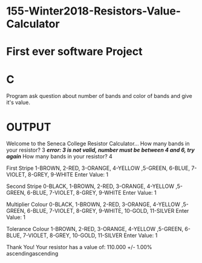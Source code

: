 # 155-Winter2018-Resistors-Value-Calculator
# First ever software Project
# C
Program ask question about number of bands and color of bands and give it's value.

# OUTPUT

Welcome to the Seneca College Resistor Calculator...
How many bands in your resistor? 3
***error: 3 is not valid, number must be between 4 and 6, try again***
How many bands in your resistor? 4

First Stripe
1-BROWN, 2-RED, 3-ORANGE, 4-YELLOW ,5-GREEN, 6-BLUE, 7-VIOLET, 8-GREY, 9-WHITE
Enter Value: 1

Second Stripe
0-BLACK, 1-BROWN, 2-RED, 3-ORANGE, 4-YELLOW ,5-GREEN, 6-BLUE, 7-VIOLET, 8-GREY, 9-WHITE
Enter Value: 1

Multiplier Colour
0-BLACK, 1-BROWN, 2-RED, 3-ORANGE, 4-YELLOW ,5-GREEN, 6-BLUE, 7-VIOLET, 8-GREY, 9-WHITE, 10-GOLD, 11-SILVER
Enter Value: 1

Tolerance Colour
1-BROWN, 2-RED, 3-ORANGE, 4-YELLOW ,5-GREEN, 6-BLUE, 7-VIOLET, 8-GREY, 10-GOLD, 11-SILVER
Enter Value: 1

Thank You!
Your resistor has a value of: 110.000 +/- 1.00%
ascendingascending
